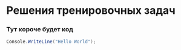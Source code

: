 # Решения тренировочных задач

### Тут короче будет код
```csharp
Console.WriteLine("Hello World");
```
